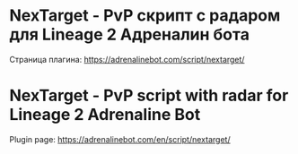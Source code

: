 # NexTarget - PvP скрипт с радаром для Lineage 2 Адреналин бота
Страница плагина: https://adrenalinebot.com/script/nextarget/
# NexTarget - PvP script with radar for Lineage 2 Adrenaline Bot
Plugin page: https://adrenalinebot.com/en/script/nextarget/
